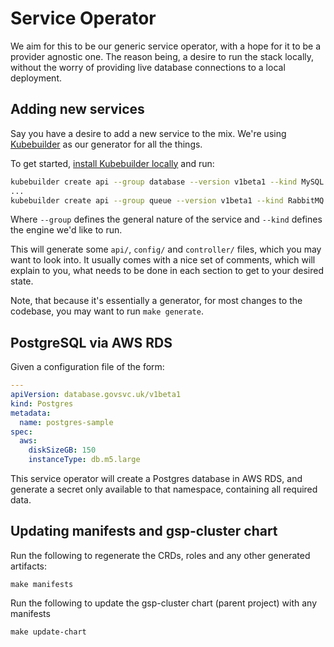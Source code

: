 # Service Operator

We aim for this to be our generic service operator, with a hope for it to be a
provider agnostic one. The reason being, a desire to run the stack locally,
without the worry of providing live database connections to a local deployment.

## Adding new services

Say you have a desire to add a new service to the mix. We're using
[Kubebuilder](https://github.com/kubernetes-sigs/kubebuilder) as our generator for all the things.

To get started, [install Kubebuilder locally](https://book.kubebuilder.io/quick-start.html#installation) and run:

```sh
kubebuilder create api --group database --version v1beta1 --kind MySQL
...
kubebuilder create api --group queue --version v1beta1 --kind RabbitMQ
```

Where `--group` defines the general nature of the service and `--kind` defines
the engine we'd like to run.

This will generate some `api/`, `config/` and `controller/` files, which you
may want to look into. It usually comes with a nice set of comments, which will
explain to you, what needs to be done in each section to get to your desired
state.

Note, that because it's essentially a generator, for most changes to the
codebase, you may want to run `make generate`.

## PostgreSQL via AWS RDS

Given a configuration file of the form:

```yaml
---
apiVersion: database.govsvc.uk/v1beta1
kind: Postgres
metadata:
  name: postgres-sample
spec:
  aws:
    diskSizeGB: 150
    instanceType: db.m5.large
```

This service operator will create a Postgres database in AWS RDS, and generate
a secret only available to that namespace, containing all required data.

## Updating manifests and gsp-cluster chart

Run the following to regenerate the CRDs, roles and any other generated artifacts:

```
make manifests
```

Run the following to update the gsp-cluster chart (parent project) with any manifests

```
make update-chart
```


